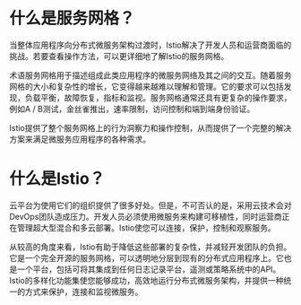 # 什么是服务网格？
当整体应用程序向分布式微服务架构过渡时，Istio解决了开发人员和运营商面临的挑战。若要查看操作方法，可以更详细地了解Istio的服务网格。

术语服务网格用于描述组成此类应用程序的微服务网络及其之间的交互。随着服务网格的大小和复杂性的增长，它变得越来越难以理解和管理。它的要求可以包括发现，负载平衡，故障恢复，指标和监视。服务网格通常还具有更复杂的操作要求，例如A / B测试，金丝雀推出，速率限制，访问控制和端到端身份验证。

Istio提供了整个服务网格上的行为洞察力和操作控制，从而提供了一个完整的解决方案来满足微服务应用程序的各种需求。

# 什么是Istio？

云平台为使用它们的组织提供了很多好处。但是，不可否认的是，采用云技术会对DevOps团队造成压力。开发人员必须使用微服务来构建可移植性，同时运营商正在管理超大型混合和多云部署。Istio使您可以连接，保护，控制和观察服务。

从较高的角度来看，Istio有助于降低这些部署的复杂性，并减轻开发团队的负担。它是一个完全开源的服务网格，可以透明地分层到现有的分布式应用程序上。它也是一个平台，包括可将其集成到任何日志记录平台，遥测或策略系统中的API。Istio的多样化功能集使您能够成功，高效地运行分布式微服务架构，并提供一种统一的方式来保护，连接和监视微服务。